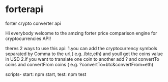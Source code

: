 # forterapi
forter crypto converter api

Hi everybody
welcome to the amzing forter price comparison engine for cryptocurrencies API!

theres 2 ways to use this api:
1.you can add the cryptocurrency symbols separated by Comma to the url,( e.g. /btc,eth) and youll get the coins value in USD
2.if you want to translate one coin to another add ? and convertTo coins and convertFrom coins ( e.g. ?convertTo=btc&convertFrom=eth)

scripts-
start: npm start,
test: npm test
